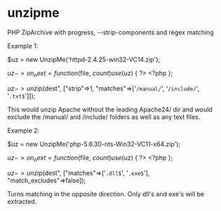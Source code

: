 # unzipme
PHP ZipArchive with progress, --strip-components and regex matching

Example 1:

$uz = new UnzipMe('httpd-2.4.25-win32-VC14.zip');

$uz->on_next = function($file, $count) use ($uz)
{
	?>
	<script>
		parent.update('Unzipping <?= $file; ?>', <?= round($count/$uz->file_count*100); ?>);
	</script>
	<?php
};

$uz->unzip($dest", ["strip"=>1, "matches"=>['`/manual/`', '`/include/`', '`.txt$`']]);

This would unzip Apache without the leading Apache24/ dir and would exclude the /manual/ and /include/ folders as well as any text files.

Example 2:

$uz = new UnzipMe('php-5.6.30-nts-Win32-VC11-x64.zip');

$uz->on_next = function($file, $count) use ($uz)
{
	?>
	<script>
		parent.update('Unzipping <?= $file; ?>', <?= round($count/$uz->file_count*100); ?>);
	</script>
	<?php
};

$uz->unzip($dest", ["matches"=>['`.dll$`', '`.exe$`'], "match_excludes"=>false]);

Turns matching in the opposite direction. Only dll's and exe's will be extracted.
